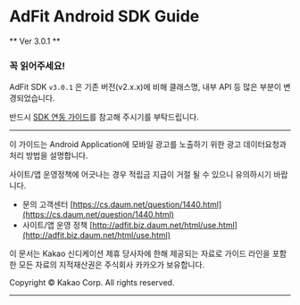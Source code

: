 # AdFit Android SDK Guide

** Ver 3.0.1 **


### 꼭 읽어주세요!

AdFit SDK `v3.0.1` 은 기존 버전(v2.x.x)에 비해 클래스명, 내부 API 등 많은 부분이 변경되었습니다.

반드시 [SDK 연동 가이드](https://github.com/adfit/adfit-android-sdk/wiki)를 참고해 주시기를 부탁드립니다.

---
이 가이드는 Android Application에 모바일 광고를 노출하기 위한 광고 데이터요청과 처리 방법을 설명합니다.

사이트/앱 운영정책에 어긋나는 경우 적립금 지급이 거절 될 수 있으니 유의하시기 바랍니다.

* 문의 고객센터 [https://cs.daum.net/question/1440.html](https://cs.daum.net/question/1440.html)
* 사이트/앱 운영 정책 [http://adfit.biz.daum.net/html/use.html](http://adfit.biz.daum.net/html/use.html)

이 문서는 Kakao 신디케이션 제휴 당사자에 한해 제공되는 자료로 가이드 라인을 포함한 모든 자료의 지적재산권은 주식회사 카카오가 보유합니다.

Copyright © Kakao Corp. All rights reserved.

---

